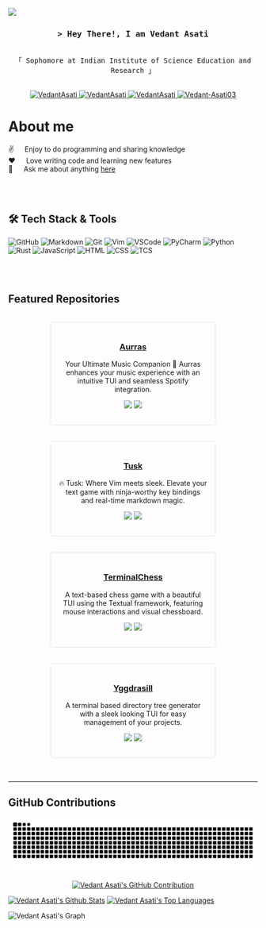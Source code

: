 ![](https://komarev.com/ghpvc/?username=Vedant-Asati03)

<h3 align="center">
        <samp>&gt; Hey There!, I am
                <b>Vedant Asati</b>
        </samp>
</h3>

<p align="center"> 
  <samp>
    <br>
    「 Sophomore at Indian Institute of Science Education and Research 」
    <br>
    <br>
  </samp>
</p>

<p align="center">
 <a href="https://vedantasati.me" target="_blank">
 <img src="https://img.shields.io/badge/Portfolio-000000?style=for-the-badge&logo=laptop&logoColor=white
" alt="VedantAsati" />
 </a>

 <a href="www.linkedin.com/in/vedant-asati-063a56320" target="_blank">
 <img src="https://img.shields.io/badge/LinkedIn-0077B5?style=for-the-badge&logo=linkedin&logoColor=white" alt="VedantAsati" />
 </a>

 <a href="https://x.com/VedantAsati03" target="_blank">
 <img src="https://img.shields.io/badge/Twitter-000000?style=for-the-badge&logo=twitter&logoColor=white" alt="VedantAsati" />
 </a>

 <a href="https://dev.to/vedantasati03" target="_blank">
 <img src="https://img.shields.io/badge/dev.to-0A0A0A?style=for-the-badge&logo=dev.to&logoColor=white" alt="Vedant-Asati03" />
 </a> 

</p>

<!-- About Section -->

# About me

✌️ &emsp; Enjoy to do programming and sharing knowledge
<br/>
❤️ &emsp; Love writing code and learning new features
<br/>
💬 &emsp; Ask me about anything [here](https://github.com/Vedant-Asati03/Vedant-Asati03/issues)

<br>
<br>

## 🛠️ Tech Stack & Tools

![GitHub](https://img.shields.io/badge/GitHub-181717?style=for-the-badge&logo=github&logoColor=white)
![Markdown](https://img.shields.io/badge/Markdown-000000?style=for-the-badge&logo=markdown&logoColor=white)
![Git](https://img.shields.io/badge/Git-F05032?style=for-the-badge&logo=git&logoColor=white)
![Vim](https://img.shields.io/badge/Vim-019733?style=for-the-badge&logo=vim&logoColor=white)
![VSCode](https://img.shields.io/badge/Visual_Studio_Code-0078d7?style=for-the-badge&logo=visual%20studio&logoColor=white)
![PyCharm](https://img.shields.io/badge/PyCharm-000000?style=for-the-badge&logo=pycharm&logoColor=white)
![Python](https://img.shields.io/badge/Python-3776AB?style=for-the-badge&logo=python&logoColor=white)
![Rust](https://img.shields.io/badge/Rust-DEA584?style=for-the-badge&logo=rust&logoColor=black
)
![JavaScript](https://img.shields.io/badge/JavaScript-F7DF1E?style=for-the-badge&logo=javascript&logoColor=black)
![HTML](https://img.shields.io/badge/HTML-E34F26?style=for-the-badge&logo=html5&logoColor=white)
![CSS](https://img.shields.io/badge/CSS-1572B6?style=for-the-badge&logo=css3&logoColor=white)
![TCS](https://img.shields.io/badge/Textual_CSS-38B2AC?style=for-the-badge&logo=Textual-css&logoColor=white)

<br>
<br>

## Featured Repositories

<div align="center">
  <div style="border: 1px solid #e1e4e8; border-radius: 6px; padding: 16px; margin: 16px; width: 300px; display: inline-block;">
    <h3><a href="https://github.com/Vedant-Asati03/Aurras">Aurras</a></h3>
    <p>Your Ultimate Music Companion 🎵 Aurras enhances your music experience with an intuitive TUI and seamless Spotify integration.</p>
    <p>
      <img src="https://img.shields.io/github/stars/Vedant-Asati03/Aurras?style=flat-square&color=7F3FBF"/>
      <img src="https://img.shields.io/github/forks/Vedant-Asati03/Aurras?style=flat-square&color=7F3FBF"/>
    </p>
  </div>

  <div style="border: 1px solid #e1e4e8; border-radius: 6px; padding: 16px; margin: 16px; width: 300px; display: inline-block;">
    <h3><a href="https://github.com/Vedant-Asati03/Tusk">Tusk</a></h3>
    <p>🔥 Tusk: Where Vim meets sleek. Elevate your text game with ninja-worthy key bindings and real-time markdown magic.</p>
    <p>
      <img src="https://img.shields.io/github/stars/Vedant-Asati03/Tusk?style=flat-square&color=7F3FBF"/>
      <img src="https://img.shields.io/github/forks/Vedant-Asati03/Tusk?style=flat-square&color=7F3FBF"/>
    </p>
  </div>

  <div style="border: 1px solid #e1e4e8; border-radius: 6px; padding: 16px; margin: 16px; width: 300px; display: inline-block;">
    <h3><a href="https://github.com/Vedant-Asati03/TerminalChess">TerminalChess</a></h3>
    <p>A text-based chess game with a beautiful TUI using the Textual framework, featuring mouse interactions and visual chessboard.</p>
    <p>
      <img src="https://img.shields.io/github/stars/Vedant-Asati03/TerminalChess?style=flat-square&color=7F3FBF"/>
      <img src="https://img.shields.io/github/forks/Vedant-Asati03/TerminalChess?style=flat-square&color=7F3FBF"/>
    </p>
  </div>

  <div style="border: 1px solid #e1e4e8; border-radius: 6px; padding: 16px; margin: 16px; width: 300px; display: inline-block;">
    <h3><a href="https://github.com/Vedant-Asati03/Yggdrasill">Yggdrasill</a></h3>
    <p>A terminal based directory tree generator with a sleek looking TUI for easy management of your projects.</p>
    <p>
      <img src="https://img.shields.io/github/stars/Vedant-Asati03/Yggdrasill?style=flat-square&color=7F3FBF"/>
      <img src="https://img.shields.io/github/forks/Vedant-Asati03/Yggdrasill?style=flat-square&color=7F3FBF"/>
    </p>
  </div>
</div>

<br>
<hr/>

## GitHub Contributions
![GitHub Snake dark](https://raw.githubusercontent.com/Vedant-Asati03/Vedant-Asati03/output/github-contribution-grid-snake-dark.svg#gh-dark-mode-only)

<!-- <p align="center">
  <a href="https://github.com/Vedant-Asati03">
    <img src="https://github-readme-streak-stats.herokuapp.com/?user=Vedant-Asati03&theme=radical&border=7F3FBF&background=0D1117" alt="Vedant Asati's GitHub streak"/>
  </a>
</p> -->

<p align="center">
  <a href="https://github.com/Vedant-Asati03">
    <img src="https://github-profile-summary-cards.vercel.app/api/cards/profile-details?username=Vedant-Asati03&theme=radical" alt="Vedant Asati's GitHub Contribution"/>
  </a>
</p>

<a> 
    <a href="https://github.com/Vedant-Asati03"><img alt="Vedant Asati's Github Stats" src="https://denvercoder1-github-readme-stats.vercel.app/api?username=Vedant-Asati03&show_icons=true&count_private=true&theme=react&border_color=7F3FBF&bg_color=0D1117&title_color=F85D7F&icon_color=F8D866" height="192px" width="49.5%"/></a>
  <a href="https://github.com/alsiam"><img alt="Vedant Asati's Top Languages" src="https://denvercoder1-github-readme-stats.vercel.app/api/top-langs/?username=Vedant-Asati03&langs_count=8&layout=compact&theme=react&border_color=7F3FBF&bg_color=0D1117&title_color=F85D7F&icon_color=F8D866" height="192px" width="49.5%"/></a>
  <br/>
</a>


![Vedant Asati's Graph](https://github-readme-activity-graph.vercel.app/graph?username=Vedant-Asati03&custom_title=Vedant%20Asati's%20GitHub%20Activity%20Graph&bg_color=0D1117&color=7F3FBF&line=7F3FBF&point=7F3FBF&area_color=FFFFFF&title_color=FFFFFF&area=true)
